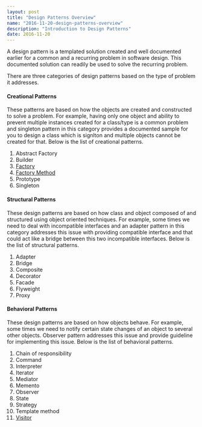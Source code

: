 ```yaml
---
layout: post
title: "Design Patterns Overview"
name: "2016-11-20-design-patterns-overview"
description: "Introduction to Design Patterns"
date: 2016-11-20
---
```


<p>A design pattern is a templated solution created and well documented earlier for a common and a recurring problem in software design. This documented solution can readily be used to solve the recurring problem.</p>

<p>
There are three categories of design patterns based on the type of problem it addresses.
</p>

#### **Creational Patterns**
<p>
These patterns are based on how the objects are created and constructed to solve a problem. For example, having only one object and ability to prevent multiple instances created for a class/type is a common problem and singleton pattern in this category provides a documented sample for you to design a class which is signlton and multiple objects cannot be created for that. Below is the list of creational patterns.
</p>

1. Abstract Factory
2. Builder
3. [Factory](http://vwtt.github.io/blog/factory-design-pattern)
4. [Factory Method](http://vwtt.github.io/blog/factory-method-design-pattern)
5. Prototype
6. Singleton

#### **Structural Patterns**
<p>
These design patterns are based on how class and object composed of and structured using object oriented techniques. For example, some times we need to deal with incompatible interfaces and an adapter pattern in this category addresses this issue with providing compatible interface and that could act like a bridge between this two incompatible interfaces. Below is the list of structural patterns.
</p>

1. Adapter
2. Bridge
3. Composite
4. Decorator
5. Facade
6. Flyweight
7. Proxy
    
#### **Behavioral Patterns**
<p>
These design patterns are based on how objects behave. For example, some times we need to notify certain state changes of an object to several other objects. Observer pattern addresses this issue and provide guideline for implementing this issue. Below is the list of behavioral patterns.
</p>

1. Chain of responsibility
2. Command
3. Interpreter
4. Iterator
5. Mediator
6. Memento
7. Observer
8. State
9. Strategy
10. Template method
11. [Visitor](http://vwtt.github.io/blog/visitor-design-pattern)